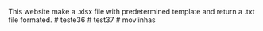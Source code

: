 This website make a .xlsx file with predetermined template and return a .txt file formated.
#   t e s t e 3 6  
 #   t e s t 3 7  
 #   m o v l i n h a s  
 